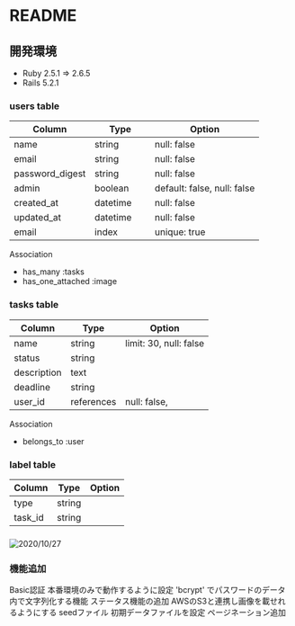 # README

## 開発環境
- Ruby 2.5.1 => 2.6.5
- Rails 5.2.1

### users table
|Column   |Type  |Option|
|---------|------|------|
|name　　　|string　　　|null: false|
|email    |string|null: false|
|password_digest |string|null: false|
|admin |boolean|default: false, null: false|
|created_at|datetime|null: false|
|updated_at|datetime|null: false|
|email|index|unique: true|

Association
- has_many :tasks
- has_one_attached :image

### tasks table
|Column   |Type  |Option|
|---------|------|------|
|name  |string|limit: 30, null: false|
|status   |string|      |
|description |text||
|deadline |string|      |
|user_id  |references|null: false,|

Association
- belongs_to :user

### label table
|Column   |Type  |Option|
|---------|------|------|
|type  |string|      |
|task_id  |string|      |

### 
![2020/10/27](https://user-images.githubusercontent.com/53572363/97308747-8d582780-18a4-11eb-936f-371f6b0873b8.JPG)

### 機能追加
Basic認証 本番環境のみで動作するように設定
'bcrypt' でパスワードのデータ内で文字列化する機能
ステータス機能の追加
AWSのS3と連携し画像を載せれるようにする
seedファイル 初期データファイルを設定
ページネーション追加
